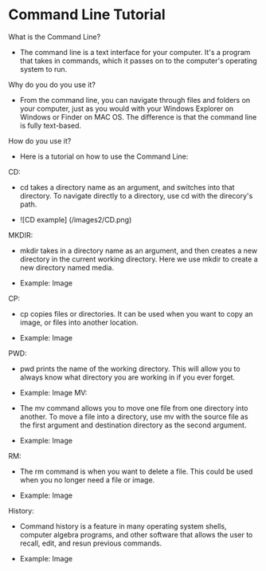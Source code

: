 # Command Line Tutorial

What is the Command Line?

* The command line is a text interface for your computer. It's a program that takes in commands, which it passes on to the computer's operating system to run. 

Why do you do you use it?

* From the command line, you can navigate through files and folders on your computer, just as you would with your Windows Explorer on Windows or Finder on MAC OS. The difference is that the command line is fully text-based.
 
How do you use it?

* Here is a tutorial on how to use the Command Line: 

CD:

* cd takes a directory name as an argument, and switches into that directory. To navigate directly to a directory, use cd with the direcory's path. 

* ![CD example] (/images2/CD.png)


MKDIR:
	
* mkdir takes in a directory name as an argument, and then creates a new directory in the current working directory. Here we use mkdir to create a new directory named media. 

* Example: Image

CP:
	
* cp copies files or directories. It can be used when you want to copy an image, or files into another location. 

* Example: Image
  
PWD:

* pwd prints the name of the working directory. This will allow you to always know what directory you are working in if you ever forget.
	
* Example: Image
MV: 
	
* The mv command allows you to move one file from one directory into another. To move a file into a directory, use mv with the source file as the first argument and destination directory as the second argument. 

* Example: Image

RM: 

* The rm command is when you want to delete a file. This could be used when you no longer need a file or image.

* Example: Image


History:
* Command history is a feature in many operating system shells, computer algebra programs, and other software that allows the user to recall, edit, and resun previous commands.

* Example: Image 
